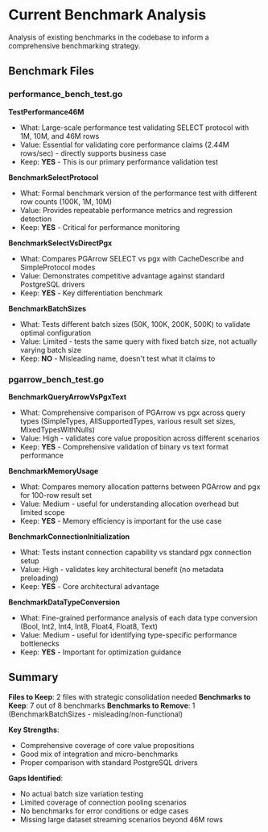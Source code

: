 # Current Benchmark Analysis

Analysis of existing benchmarks in the codebase to inform a comprehensive benchmarking strategy.

## Benchmark Files

### performance_bench_test.go

**TestPerformance46M**
- What: Large-scale performance test validating SELECT protocol with 1M, 10M, and 46M rows
- Value: Essential for validating core performance claims (2.44M rows/sec) - directly supports business case
- Keep: **YES** - This is our primary performance validation test

**BenchmarkSelectProtocol**
- What: Formal benchmark version of the performance test with different row counts (100K, 1M, 10M)
- Value: Provides repeatable performance metrics and regression detection
- Keep: **YES** - Critical for performance monitoring

**BenchmarkSelectVsDirectPgx**
- What: Compares PGArrow SELECT vs pgx with CacheDescribe and SimpleProtocol modes
- Value: Demonstrates competitive advantage against standard PostgreSQL drivers
- Keep: **YES** - Key differentiation benchmark

**BenchmarkBatchSizes**
- What: Tests different batch sizes (50K, 100K, 200K, 500K) to validate optimal configuration
- Value: Limited - tests the same query with fixed batch size, not actually varying batch size
- Keep: **NO** - Misleading name, doesn't test what it claims to

### pgarrow_bench_test.go

**BenchmarkQueryArrowVsPgxText**
- What: Comprehensive comparison of PGArrow vs pgx across query types (SimpleTypes, AllSupportedTypes, various result set sizes, MixedTypesWithNulls)
- Value: High - validates core value proposition across different scenarios
- Keep: **YES** - Comprehensive validation of binary vs text format performance

**BenchmarkMemoryUsage**
- What: Compares memory allocation patterns between PGArrow and pgx for 100-row result set
- Value: Medium - useful for understanding allocation overhead but limited scope
- Keep: **YES** - Memory efficiency is important for the use case

**BenchmarkConnectionInitialization**
- What: Tests instant connection capability vs standard pgx connection setup
- Value: High - validates key architectural benefit (no metadata preloading)
- Keep: **YES** - Core architectural advantage

**BenchmarkDataTypeConversion**
- What: Fine-grained performance analysis of each data type conversion (Bool, Int2, Int4, Int8, Float4, Float8, Text)
- Value: Medium - useful for identifying type-specific performance bottlenecks
- Keep: **YES** - Important for optimization guidance

## Summary

**Files to Keep**: 2 files with strategic consolidation needed
**Benchmarks to Keep**: 7 out of 8 benchmarks
**Benchmarks to Remove**: 1 (BenchmarkBatchSizes - misleading/non-functional)

**Key Strengths**:
- Comprehensive coverage of core value propositions
- Good mix of integration and micro-benchmarks
- Proper comparison with standard PostgreSQL drivers

**Gaps Identified**:
- No actual batch size variation testing
- Limited coverage of connection pooling scenarios
- No benchmarks for error conditions or edge cases
- Missing large dataset streaming scenarios beyond 46M rows